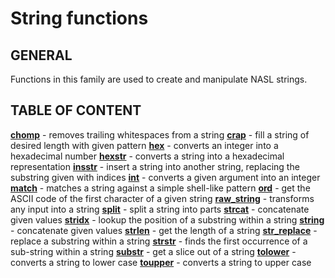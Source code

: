 # String functions

## GENERAL

Functions in this family are used to create and manipulate NASL strings.

## TABLE OF CONTENT

**[chomp](chomp.md)** - removes trailing whitespaces from a string
**[crap](crap.md)** - fill a string of desired length with given pattern
**[hex](hex.md)** - converts an integer into a hexadecimal number
**[hexstr](hexstr.md)** - converts a string into a hexadecimal representation
**[insstr](insstr.md)** - insert a string into another string, replacing the substring given with indices
**[int](int.md)** - converts a given argument into an integer
**[match](match.md)** - matches a string against a simple shell-like pattern
**[ord](ord.md)** - get the ASCII code of the first character of a given string
**[raw_string](raw_string.md)** - transforms any input into a string
**[split](split.md)** - split a string into parts
**[strcat](strcat.md)** - concatenate given values
**[stridx](stridx.md)** - lookup the position of a substring within a string
**[string](string.md)** - concatenate given values
**[strlen](strlen.md)** - get the length of a string
**[str_replace](str_replace.md)** - replace a substring within a string
**[strstr](strstr.md)** - finds the first occurrence of a sub-string within a string
**[substr](substr.md)** - get a slice out of a string
**[tolower](tolower.md)** - converts a string to lower case
**[toupper](toupper.md)** - converts a string to upper case